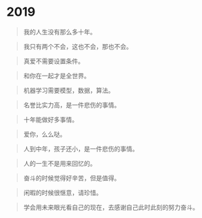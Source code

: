 # 2019

> 我的人生没有那么多十年。

> 我只有两个不会，这也不会，那也不会。

> 真爱不需要设置条件。

> 和你在一起才是全世界。

> 机器学习需要模型，数据，算法。

> 名誉比实力高，是一件悲伤的事情。

> 十年能做好多事情。

> 爱你，么么哒。

> 人到中年，孩子还小，是一件悲伤的事情。

> 人的一生不是用来回忆的。

> 奋斗的时候觉得好辛苦，但是值得。

> 闲暇的时候很惬意，请珍惜。

> 学会用未来眼光看自己的现在，去感谢自己此时此刻的努力奋斗。
